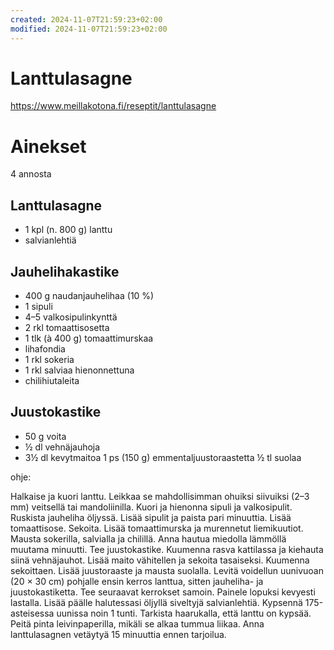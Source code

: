 ```yaml
---
created: 2024-11-07T21:59:23+02:00
modified: 2024-11-07T21:59:23+02:00
---
```


# Lanttulasagne

https://www.meillakotona.fi/reseptit/lanttulasagne

# Ainekset
4 annosta

## Lanttulasagne
- 1 kpl (n. 800 g) lanttu
- salvianlehtiä

## Jauhelihakastike
- 400 g naudanjauhelihaa (10 %) 
- 1 sipuli
- 4–5 valkosipulinkynttä
- 2 rkl tomaattisosetta
- 1 tlk (à 400 g) tomaattimurskaa
- lihafondia
- 1 rkl sokeria
- 1 rkl salviaa hienonnettuna 
- chilihiutaleita

## Juustokastike
- 50 g voita
- ½ dl vehnäjauhoja
- 3½ dl kevytmaitoa
1 ps (150 g)
emmentaljuustoraastetta
½ tl
suolaa

ohje:

Halkaise ja kuori lanttu. Leikkaa se mahdollisimman ohuiksi siivuiksi (2–3 mm) veitsellä tai mandoliinilla. Kuori ja hienonna sipuli ja valkosipulit.
Ruskista jauheliha öljyssä. Lisää sipulit ja paista pari minuuttia. Lisää tomaattisose. Sekoita. Lisää tomaattimurska ja murennetut liemikuutiot. Mausta sokerilla, salvialla ja chilillä. Anna hautua miedolla lämmöllä muutama minuutti.
Tee juustokastike. Kuumenna rasva kattilassa ja kiehauta siinä vehnäjauhot. Lisää maito vähitellen ja sekoita tasaiseksi. Kuumenna sekoittaen. Lisää juustoraaste ja mausta suolalla.
Levitä voidellun uunivuoan (20 × 30 cm) pohjalle ensin kerros lanttua, sitten jauheliha- ja juustokastiketta. Tee seuraavat kerrokset samoin. Painele lopuksi kevyesti lastalla. Lisää päälle halutessasi öljyllä siveltyjä salvianlehtiä.
Kypsennä 175-asteisessa uunissa noin 1 tunti. Tarkista haarukalla, että lanttu on kypsää. Peitä pinta leivinpaperilla, mikäli se alkaa tummua liikaa. Anna lanttulasagnen vetäytyä 15 minuuttia ennen tarjoilua.
